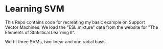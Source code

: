 # Learning SVM
This Repo contains code for recreating my basic example on Support Vector Machines. We load the "ESL.mixture" data from the website for "The Elements of Statistical Learning II".

We fit three SVMs, two linear and one radial basis.
